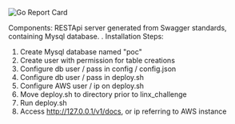![Go Report Card](https://goreportcard.com/badge/github.com/ildomm/shortUrl?cache=v1)

Components:
RESTApi server generated from Swagger standards, containing Mysql database.
.
Installation Steps:
1) Create Mysql database named "poc"
2) Create user with permission for table creations
3) Configure db user / pass in config / config.json
4) Configure db user / pass in deploy.sh
5) Configure AWS user / ip on deploy.sh
6) Move deploy.sh to directory prior to linx_challenge
7) Run deploy.sh
8) Access http://127.0.0.1/v1/docs, or ip referring to AWS instance
